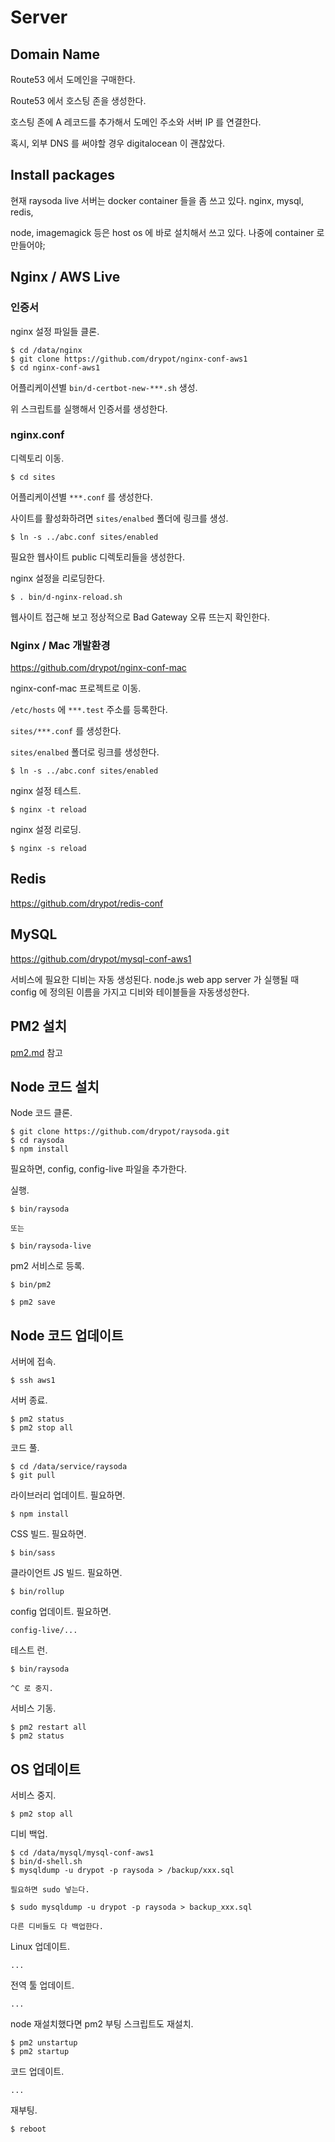 # Server

## Domain Name

Route53 에서 도메인을 구매한다.

Route53 에서 호스팅 존을 생성한다.

호스팅 존에 A 레코드를 추가해서 도메인 주소와 서버 IP 를 연결한다.

혹시, 외부 DNS 를 써야할 경우 digitalocean 이 괜찮았다.

## Install packages

현재 raysoda live 서버는 docker container 들을 좀 쓰고 있다.
nginx, mysql, redis,

node, imagemagick 등은 host os 에 바로 설치해서 쓰고 있다.
나중에 container 로 만들어야;

## Nginx / AWS Live

### 인증서

nginx 설정 파일들 클론.

    $ cd /data/nginx
    $ git clone https://github.com/drypot/nginx-conf-aws1
    $ cd nginx-conf-aws1

어플리케이션별 `bin/d-certbot-new-***.sh` 생성.

위 스크립트를 실행해서 인증서를 생성한다.

### nginx.conf

디렉토리 이동.

    $ cd sites

어플리케이션별 `***.conf` 를 생성한다.

사이트를 활성화하려면 `sites/enalbed` 폴더에 링크를 생성.

    $ ln -s ../abc.conf sites/enabled

필요한 웹사이트 public 디렉토리들을 생성한다.

nginx 설정을 리로딩한다.

    $ . bin/d-nginx-reload.sh

웹사이트 접근해 보고 정상적으로 Bad Gateway 오류 뜨는지 확인한다.

### Nginx / Mac 개발환경

<https://github.com/drypot/nginx-conf-mac>

nginx-conf-mac 프로젝트로 이동.

`/etc/hosts` 에 `***.test` 주소를 등록한다.

`sites/***.conf` 를 생성한다.

`sites/enalbed` 폴더로 링크를 생성한다.

    $ ln -s ../abc.conf sites/enabled

nginx 설정 테스트.

    $ nginx -t reload

nginx 설정 리로딩.

    $ nginx -s reload

## Redis

<https://github.com/drypot/redis-conf>

## MySQL

<https://github.com/drypot/mysql-conf-aws1>

서비스에 필요한 디비는 자동 생성된다.
node.js web app server 가 실행될 때 
config 에 정의된 이름을 가지고 디비와 테이블들을 자동생성한다.

## PM2 설치

[pm2.md](pm2.md) 참고

## Node 코드 설치

Node 코드 클론.

    $ git clone https://github.com/drypot/raysoda.git
    $ cd raysoda
    $ npm install

필요하면, config, config-live 파일을 추가한다.

실행.

    $ bin/raysoda

    또는 

    $ bin/raysoda-live

pm2 서비스로 등록.

    $ bin/pm2

    $ pm2 save

## Node 코드 업데이트

서버에 접속.

    $ ssh aws1
    
서버 종료.

    $ pm2 status
    $ pm2 stop all

코드 풀.

    $ cd /data/service/raysoda
    $ git pull

라이브러리 업데이트. 필요하면.

    $ npm install

CSS 빌드. 필요하면.

    $ bin/sass

클라이언트 JS 빌드. 필요하면.

    $ bin/rollup

config 업데이트. 필요하면.

    config-live/...

테스트 런.

    $ bin/raysoda

    ^C 로 중지.

서비스 기동.

    $ pm2 restart all
    $ pm2 status


## OS 업데이트

서비스 중지.

    $ pm2 stop all

디비 백업.

    $ cd /data/mysql/mysql-conf-aws1
    $ bin/d-shell.sh 
    $ mysqldump -u drypot -p raysoda > /backup/xxx.sql

    필요하면 sudo 넣는다.

    $ sudo mysqldump -u drypot -p raysoda > backup_xxx.sql

    다른 디비들도 다 백업한다.

Linux 업데이트.

    ...

전역 툴 업데이트.

    ...

node 재설치했다면 pm2 부팅 스크립트도 재설치.

    $ pm2 unstartup
    $ pm2 startup

코드 업데이트.

    ...

재부팅.

    $ reboot
